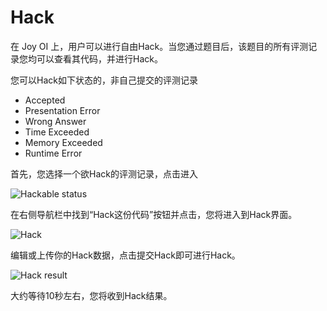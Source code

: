 ﻿# Hack

在 Joy OI 上，用户可以进行自由Hack。当您通过题目后，该题目的所有评测记录您均可以查看其代码，并进行Hack。

您可以Hack如下状态的，非自己提交的评测记录

- Accepted
- Presentation Error
- Wrong Answer
- Time Exceeded
- Memory Exceeded
- Runtime Error

首先，您选择一个欲Hack的评测记录，点击进入

![Hackable status](~/images/hackable-judge-status.png)

在右侧导航栏中找到“Hack这份代码”按钮并点击，您将进入到Hack界面。

![Hack](~/images/cf-hack.png)

编辑或上传你的Hack数据，点击提交Hack即可进行Hack。

![Hack result](~/images/hack-result.png)

大约等待10秒左右，您将收到Hack结果。